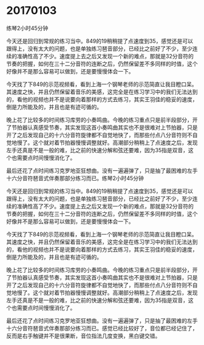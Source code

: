 # 20170103

练琴2小时45分钟

今天还是回归到常规的练习当中。849的19稍稍提了点速度到35，感觉还是可以跟得上，没有太大的问题，也是单独练习琶音部分，已经比之前好了不少，至少连续的准确性高了不少。速度提上去之后又发现一个新的难点，那就是32分音符的节奏的把握，如何在三十二分音符的连断之后，仍然保留差不多同样的时值，这个好像并不是那么容易可以做到，还是要慢慢体会一下。

今天找了下849的示范视频看，看到上海一个钢琴老师的示范简直让我目瞪口呆。其速度之快，并且仍然保留着音乐的美感，这完全是在练习学习中的我们无法达到的，看他的视频也并不是说要向着那样的方式去练习，其实王羽佳的稳妥的速度，倒是力所能及的，并且也是有迹可循的。

晚上花了比较多的时间练习库劳的小奏鸣曲。今晚的练习重点只是前半段部分，开了节拍器认真感受节奏，其实发现这首小奏鸣曲其实也不是很难对上节拍器，只是开了之后发现自己的十六分音符旋律都不自觉地快了，而那些付点八分音符则不自觉地慢了。这个就对着节拍器慢慢调整就好。高潮部分稍稍上了点速度之后，发现左手还真是不是一般的难，比之前的快速分解和弦还要难，因为35指是双音，这个也需要点时间慢慢消化了。

最后还花了点时间练习克罗地亚狂想曲。没有一遍遍弹了，只是抽了最困难的左手十六分音符琶音式伴奏那部分练习而已。练琴2小时45分钟

今天还是回归到常规的练习当中。849的19稍稍提了点速度到35，感觉还是可以跟得上，没有太大的问题，也是单独练习琶音部分，已经比之前好了不少，至少连续的准确性高了不少。速度提上去之后又发现一个新的难点，那就是32分音符的节奏的把握，如何在三十二分音符的连断之后，仍然保留差不多同样的时值，这个好像并不是那么容易可以做到，还是要慢慢体会一下。

今天找了下849的示范视频看，看到上海一个钢琴老师的示范简直让我目瞪口呆。其速度之快，并且仍然保留着音乐的美感，这完全是在练习学习中的我们无法达到的，看他的视频也并不是说要向着那样的方式去练习，其实王羽佳的稳妥的速度，倒是力所能及的，并且也是有迹可循的。

晚上花了比较多的时间练习库劳的小奏鸣曲。今晚的练习重点只是前半段部分，开了节拍器认真感受节奏，其实发现这首小奏鸣曲其实也不是很难对上节拍器，只是开了之后发现自己的十六分音符旋律都不自觉地快了，而那些付点八分音符则不自觉地慢了。这个就对着节拍器慢慢调整就好。高潮部分稍稍上了点速度之后，发现左手还真是不是一般的难，比之前的快速分解和弦还要难，因为35指是双音，这个也需要点时间慢慢消化了。

最后还花了点时间练习克罗地亚狂想曲。没有一遍遍弹了，只是抽了最困难的左手十六分音符琶音式伴奏那部分练习而已。感觉已经比较好了，音位都已经记住了，反而是右手触键并不是很果断，音位指法几度变换，黑白键交错。
